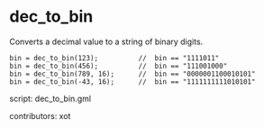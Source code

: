 dec_to_bin
==========

Converts a decimal value to a string of binary digits.

    bin = dec_to_bin(123);          //  bin == "1111011"
    bin = dec_to_bin(456);          //  bin == "111001000"
    bin = dec_to_bin(789, 16);      //  bin == "0000001100010101"
    bin = dec_to_bin(-43, 16);      //  bin == "1111111111010101"

script: dec_to_bin.gml

contributors: xot
